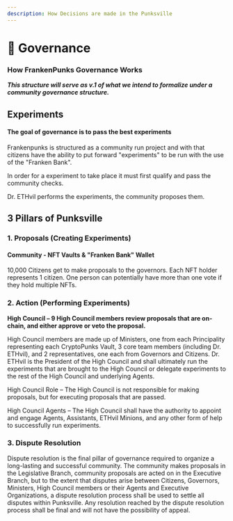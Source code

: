 ```yaml
---
description: How Decisions are made in the Punksville
---
```


# 📔 Governance

### How FrankenPunks Governance Works

_**This structure will serve as v.1 of what we intend to formalize under a community governance structure.**_

## Experiments

#### The goal of governance is to pass the best experiments

Frankenpunks is structured as a community run project and with that citizens have the ability to put forward "experiments" to be run with the use of the "Franken Bank".

In order for a experiment to take place it must first qualify and pass the community checks.&#x20;

Dr. ETHvil performs the experiments, the community proposes them.

## 3 Pillars of Punksville

### 1. Proposals (Creating Experiments)

#### Community - NFT Vaults & "Franken Bank" Wallet

10,000 Citizens get to make proposals to the governors. Each NFT holder represents 1 citizen. One person can potentially have more than one vote if they hold multiple NFTs.&#x20;

### 2. Action (Performing Experiments)&#x20;

**High Council – 9 High Council members review proposals that are on-chain, and either approve or veto the proposal.**&#x20;

High Council members are made up of Ministers, one from each Principality representing each CryptoPunks Vault, 3 core team members (including Dr. ETHvil), and 2 representatives, one each from Governors and Citizens. Dr. ETHvil is the President of the High Council and shall ultimately run the experiments that are brought to the High Council or delegate experiments to the rest of the High Council and underlying Agents.

High Council Role – The High Council is not responsible for making proposals, but for executing proposals that are passed.&#x20;

High Council Agents – The High Council shall have the authority to appoint and engage Agents, Assistants, ETHvil Minions, and any other form of help to successfully run experiments.&#x20;

### 3. Dispute Resolution&#x20;

Dispute resolution is the final pillar of governance required to organize a long-lasting and successful community. The community makes proposals in the Legislative Branch, community proposals are acted on in the Executive Branch, but to the extent that disputes arise between Citizens, Governors, Ministers, High Council members or their Agents and Executive Organizations, a dispute resolution process shall be used to settle all disputes within Punksville. Any resolution reached by the dispute resolution process shall be final and will not have the possibility of appeal.
